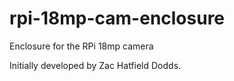 # rpi-18mp-cam-enclosure
Enclosure for the RPi 18mp camera

Initially developed by Zac Hatfield Dodds.
